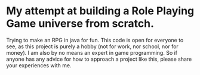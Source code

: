 My attempt at building a Role Playing Game universe from scratch.
=====

Trying to make an RPG in java for fun. This code is open for everyone to see, as this project is purely a 
hobby (not for work, nor school, nor for money). I am also by no means an expert in game programming. So if anyone 
has any advice for how to approach a project like this, please share your experiences with me. 
